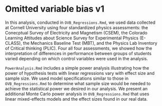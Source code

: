# Omitted variable bias v1

In this analysis, conducted in `OVB_Regressions.Rmd`, we used data collected at Cornell University using four standardized physics assessments: the Conecptual Survey of Electricity and Magnetism (CSEM), the Colorado Learning Attitudes about Science Survey for Experimental Physics (E-CLASS), the Mechanics Baseline Test (MBT), and the Physics Lab Inventory of Critical thinking (PLIC). Four all four assessments, we showed how the interpretation of differences in performance between groups of students varied depending on which control variables were used in the analysis.

`PowerAnalysis.Rmd` includes a simple power analysis illustrating how the power of hypothesis tests with linear regressions vary with effect size and sample size. We used model specifications similar to those in `OVB_Regressions.Rmd` to determine what sample size would be needed to achieve the statistical power we desired in our analysis. We present an additional Monte Carlo power analysis in `OVB_Regressions.Rmd` that uses linear mixed-effects models and the effect sizes found in our real data.

